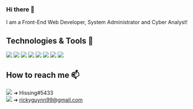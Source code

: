 ### Hi there 👋
I am a Front-End Web Developer, System Administrator and Cyber Analyst!

## Technologies & Tools 🔧
![](https://img.shields.io/badge/Language-HTML-orange)
![](https://img.shields.io/badge/Language-CSS-blue)
![](https://img.shields.io/badge/Language-Bash-Red)
![](https://img.shields.io/badge/Language-JS-Yellow)
![](https://img.shields.io/badge/Language-PHP-blue)
![](https://img.shields.io/badge/OS-Debian-blue)
![](https://img.shields.io/badge/OS-RHEL-critical)
![](https://img.shields.io/badge/Tool-NPM-red)

## How to reach me 📫
![](https://i.imgur.com/UcLktj9.png) ➔ Hissing#5433</br>
![](https://i.imgur.com/5nye7GA.png) ➔ rickyguynn99@gmail.com
